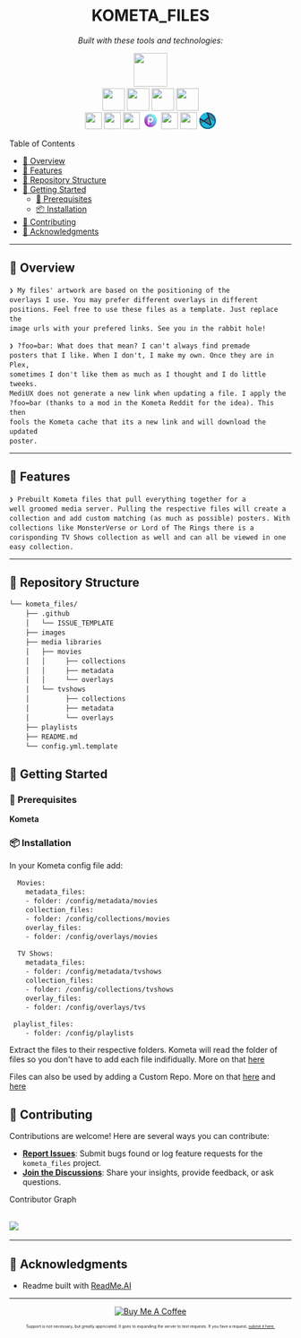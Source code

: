 <p align="center">
    <h1 align="center">KOMETA_FILES</h1>
</p>

<p align="center">
	<!-- Shields.io badges disabled, using skill icons. --></p>
<p align="center">
		<em>Built with these tools and technologies:</em>
</p>
<p align="center">
	<a href="https://kometa.wiki/en/latest/" title="Kometa">
		<img src="https://cdn.jsdelivr.net/gh/selfhst/icons/png/kometa.png" width="60" height="60"></a>

<br>
	<a href="https://mediux.pro/" title="MediUX">
	<img src="https://mediux.pro/mediux.svg" width="40" height="40"></a>
 
  <a href="https://www.themoviedb.org/" title="TMDB">
	<img src="https://cdn.jsdelivr.net/gh/selfhst/icons/svg/tmdb.svg" width="40" height="40"></a>
  <a href="https://code.visualstudio.com" title="Visual Studio Code"><img src="https://upload.wikimedia.org/wikipedia/commons/thumb/9/9a/Visual_Studio_Code_1.35_icon.svg/2048px-Visual_Studio_Code_1.35_icon.svg.png" width="40" height="40"></a>
   <a href="https://gimp.org" title="GIMP"><img src="https://upload.wikimedia.org/wikipedia/commons/5/55/GIMP_Icon.png" width="40" height="40"></a>



<br>
  <a href="https://radarr.video" title="Radarr">
		<img src="https://cdn.jsdelivr.net/gh/selfhst/icons/svg/radarr.svg" width="30" height="30"></a>
	<a href="https://sonarr.tv" title="Sonarr">
		<img src="https://cdn.jsdelivr.net/gh/selfhst/icons/svg/sonarr.svg" width="30" height="30"></a>
  <a href="https://www.thetvdb.com" title="TVDB">
	<img src="https://cdn.jsdelivr.net/gh/selfhst/icons/svg/tvdb.svg" width="30" height="30"></a>
 	<a href="https://picsart.com/" title="Picsart"><img src="https://github.com/Wikid82/kometa_files/blob/main/readmeimages/picsart.png" width="30" height="30"></a>
 	<a href="https://trakt.tv/" title="Trakt"><img src="https://trakt.tv/assets/logos/logomark.square.gradient-b644b16c38ff775861b4b1f58c1230f6a097a2466ab33ae00445a505c33fcb91.svg" width="30" height="30"></a>
  <a href="https://theposterdb.com" title="ThePosterDB">
	<img src="https://theposterdb.com/assets/logos/icon/color.svg" width="30" height="30"></a>
  <a href="https://fanart.tv/" title="FanArt.tv">
	<img src="https://github.com/Wikid82/kometa_files/blob/main/readmeimages/fanart.png?raw=true" width="30" height="30"></a>


<br>

Table of Contents

- [📍 Overview](#-overview)
- [👾 Features](#-features)
- [📂 Repository Structure](#-repository-structure)
- [🚀 Getting Started](#-getting-started)
    - [🔖 Prerequisites](#-prerequisites)
    - [📦 Installation](#-installation)
- [🤝 Contributing](#-contributing)
- [🙌 Acknowledgments](#-acknowledgments)

<hr>

## 📍 Overview

<code>❯ My files' artwork are based on the positioning of the overlays I use. You may prefer different overlays in different positions. Feel free to use these files as a template. Just replace the image urls with your prefered links. See you in the rabbit hole!  </code>

<code>❯ ?foo=bar: What does that mean?
  I can't always find premade posters that I like. When I don't, I make my own. Once they are in Plex, sometimes I don't like them as much as I thought and I do little tweeks. MediUX does not generate a new link when updating a file. I apply the ?foo=bar (thanks to a mod in the Kometa Reddit for the idea). This then fools the Kometa cache that its a new link and will download the updated poster.   </code>

---

## 👾 Features

<code>❯ Prebuilt Kometa files that pull everything together for a well groomed media server. Pulling the respective files will create a collection and add custom matching (as much as possible) posters. With collections like MonsterVerse or Lord of The Rings there is a corisponding TV Shows collection as well and can all be viewed in one easy collection. </code>

---

## 📂 Repository Structure

```sh
└── kometa_files/
    ├── .github
    │   └── ISSUE_TEMPLATE
    ├── images
    ├── media libraries
    │   ├── movies
    │   │     ├── collections
    │   │     ├── metadata
    │   │     └── overlays
    │   └── tvshows
    │         ├── collections
    │         ├── metadata
    │         └── overlays    
    ├── playlists
    ├── README.md 
    └── config.yml.template
```

## 🚀 Getting Started

### 🔖 Prerequisites

**Kometa** 

### 📦 Installation

In your Kometa config file add:
```
  Movies:
    metadata_files:
    - folder: /config/metadata/movies
    collection_files:
    - folder: /config/collections/movies
    overlay_files:
    - folder: /config/overlays/movies
```
```
  TV Shows:
    metadata_files:
    - folder: /config/metadata/tvshows
    collection_files:
    - folder: /config/collections/tvshows
    overlay_files:
    - folder: /config/overlays/tvs
```
```
 playlist_files:
    - folder: /config/playlists
```

Extract the files to their respective folders. Kometa will read the folder of files so you don't have to add each file indifidually. More on that <a href="https://kometa.wiki/en/latest/config/files/#location-types-and-paths">here</a>

Files can also be used by adding a Custom Repo. More on that <a href="https://kometa.wiki/en/latest/config/settings/?h=custom_repo#attributes">here</a> and <a href="https://kometa.wiki/en/latest/config/files/#location-types-and-paths">here</a>


## 🤝 Contributing

Contributions are welcome! Here are several ways you can contribute:

- **[Report Issues](https://github.com/Wikid82/kometa_files/issues)**: Submit bugs found or log feature requests for the `kometa_files` project.
- **[Join the Discussions](https://github.com/Wikid82/kometa_files/discussions)**: Share your insights, provide feedback, or ask questions.

<summary>Contributor Graph</summary>
<br>
<p align="left">
   <a href="https://github.com{/Wikid82/kometa_files/}graphs/contributors">
      <img src="https://contrib.rocks/image?repo=Wikid82/kometa_files">
   </a>
</p>
</details>

---

## 🙌 Acknowledgments

- Readme built with <a href="https://readme-ai.streamlit.app">ReadMe.AI</a> 

---
<p align="center"><a href="https://www.buymeacoffee.com/Wikid82" target="_blank"><img src="https://cdn.buymeacoffee.com/buttons/v2/default-yellow.png" alt="Buy Me A Coffee" style="height: 60px !important;width: 217px !important;" ></a></p>

<p style="font-size: 50%;" align="center"> Support is not necessary, but greatly appriciated. It goes to expanding the server to test requests. If you fave a request,  <a href="https://github.com/Wikid82/kometa_files/issues"> submit it here. </p></a>